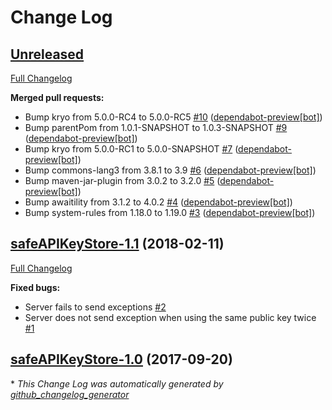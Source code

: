 # Change Log

## [Unreleased](https://github.com/vatbub/safeAPIKeyStore/tree/HEAD)

[Full Changelog](https://github.com/vatbub/safeAPIKeyStore/compare/safeAPIKeyStore-1.1...HEAD)

**Merged pull requests:**

- Bump kryo from 5.0.0-RC4 to 5.0.0-RC5 [\#10](https://github.com/vatbub/safeAPIKeyStore/pull/10) ([dependabot-preview[bot]](https://github.com/apps/dependabot-preview))
- Bump parentPom from 1.0.1-SNAPSHOT to 1.0.3-SNAPSHOT [\#9](https://github.com/vatbub/safeAPIKeyStore/pull/9) ([dependabot-preview[bot]](https://github.com/apps/dependabot-preview))
- Bump kryo from 5.0.0-RC1 to 5.0.0-SNAPSHOT [\#7](https://github.com/vatbub/safeAPIKeyStore/pull/7) ([dependabot-preview[bot]](https://github.com/apps/dependabot-preview))
- Bump commons-lang3 from 3.8.1 to 3.9 [\#6](https://github.com/vatbub/safeAPIKeyStore/pull/6) ([dependabot-preview[bot]](https://github.com/apps/dependabot-preview))
- Bump maven-jar-plugin from 3.0.2 to 3.2.0 [\#5](https://github.com/vatbub/safeAPIKeyStore/pull/5) ([dependabot-preview[bot]](https://github.com/apps/dependabot-preview))
- Bump awaitility from 3.1.2 to 4.0.2 [\#4](https://github.com/vatbub/safeAPIKeyStore/pull/4) ([dependabot-preview[bot]](https://github.com/apps/dependabot-preview))
- Bump system-rules from 1.18.0 to 1.19.0 [\#3](https://github.com/vatbub/safeAPIKeyStore/pull/3) ([dependabot-preview[bot]](https://github.com/apps/dependabot-preview))

## [safeAPIKeyStore-1.1](https://github.com/vatbub/safeAPIKeyStore/tree/safeAPIKeyStore-1.1) (2018-02-11)
[Full Changelog](https://github.com/vatbub/safeAPIKeyStore/compare/safeAPIKeyStore-1.0...safeAPIKeyStore-1.1)

**Fixed bugs:**

- Server fails to send exceptions [\#2](https://github.com/vatbub/safeAPIKeyStore/issues/2)
- Server does not send exception when using the same public key twice [\#1](https://github.com/vatbub/safeAPIKeyStore/issues/1)

## [safeAPIKeyStore-1.0](https://github.com/vatbub/safeAPIKeyStore/tree/safeAPIKeyStore-1.0) (2017-09-20)


\* *This Change Log was automatically generated by [github_changelog_generator](https://github.com/skywinder/Github-Changelog-Generator)*